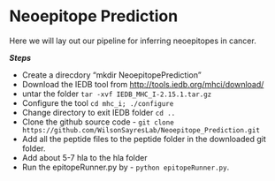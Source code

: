 # Neoepitope Prediction

Here we will lay out our pipeline for inferring neoepitopes in cancer.

_**Steps**_

- Create a direcdory “mkdir NeoepitopePrediction”
- Download the IEDB tool from http://tools.iedb.org/mhci/download/
- untar the folder 
		`tar -xvf IEDB_MHC_I-2.15.1.tar.gz`
- Configure the tool 
	`cd mhc_i; ./configure`
- Change directory to exit IEDB folder `cd ..`
- Clone the github source code - `git clone https://github.com/WilsonSayresLab/Neoepitope_Prediction.git`
- Add all the peptide files to the peptide folder in the downloaded git folder. 
- Add about 5-7 hla to the hla folder 
- Run the epitopeRunner.py by - `python epitopeRunner.py`.


